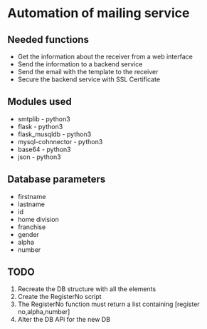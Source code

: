 # Automation of mailing service

## Needed functions
* Get the information about the receiver from a web interface
* Send the information to a backend service
* Send the email with the template to the receiver
* Secure the backend service with SSL Certificate

## Modules used
* smtplib - python3
* flask - python3
* flask_musqldb - python3
* mysql-cohnnector - python3
* base64 - python3
* json - python3

## Database parameters
* firstname
* lastname
* id
* home division
* franchise
* gender
* alpha
* number


## TODO
1. Recreate the DB structure with all the elements
2. Create the RegisterNo script
3. The RegisterNo function must return a list containing [register no,alpha,number]
4. Alter the DB APi for the new DB
